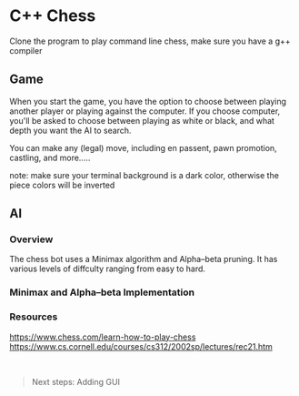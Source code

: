 # C++ Chess

Clone the program to play command line chess, make sure you have a g++ compiler

## Game
When you start the game, you have the option to choose between playing another player or playing against the computer. If you choose computer, you'll be asked to choose between playing as white or black, and what depth you want the AI to search.

You can make any (legal) move, including en passent, pawn promotion, castling, and more.....

note: make sure your terminal background is a dark color, otherwise the piece colors will be inverted

## AI
### Overview
The chess bot uses a Minimax algorithm and Alpha–beta pruning. It has various levels of diffculty ranging from easy to hard.
### Minimax and Alpha–beta Implementation


### Resources
https://www.chess.com/learn-how-to-play-chess <br>
https://www.cs.cornell.edu/courses/cs312/2002sp/lectures/rec21.htm


<br>

> Next steps: Adding GUI
